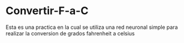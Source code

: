 # Convertir-F-a-C
Esta es una practica en la cual se utiliza una red neuronal simple para realizar la conversion de grados fahrenheit a celsius
